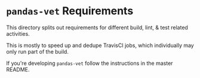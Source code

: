 # `pandas-vet` Requirements

This directory splits out requirements for different build, lint, & test related activities.

This is mostly to speed up and dedupe TravisCI jobs, which individually may only run part of the build.

If you're developing `pandas-vet` follow the instructions in the master README.
